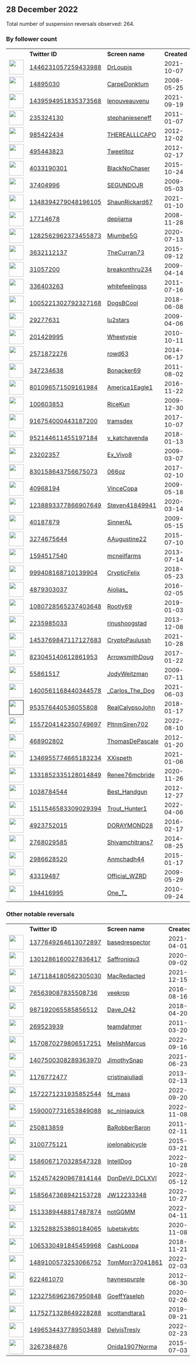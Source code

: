 
## 28 December 2022
Total number of suspension reversals observed: 264.

### By follower count
<table><tr><th></th><th align="left">Twitter ID</th><th align="left">Screen name</th>
<th align="left">Created</th><th align="left">Status</th><th align="left">Suspended</th><th align="left">Followers</th>
<tr><td><a href="https://pbs.twimg.com/profile_images/1446232529959374851/DfGV1gzn_normal.jpg"><img src="https://pbs.twimg.com/profile_images/1446232529959374851/DfGV1gzn_normal.jpg" width="40px" height="40px" align="center"/></a></td><td><a href="https://twitter.com/intent/user?user_id=1446231057259433988">1446231057259433988</a></td><td><a href="https://twitter.com/DrLoupis">DrLoupis</a></td><td>2021-10-07</td><td align="center"></td><td>2022-09-19</td><td>343740</td></tr>
<tr><td><a href="https://pbs.twimg.com/profile_images/1233482735924236289/1pa32Vrj_normal.jpg"><img src="https://pbs.twimg.com/profile_images/1233482735924236289/1pa32Vrj_normal.jpg" width="40px" height="40px" align="center"/></a></td><td><a href="https://twitter.com/intent/user?user_id=14895030">14895030</a></td><td><a href="https://twitter.com/CarpeDonktum">CarpeDonktum</a></td><td>2008-05-25</td><td align="center"></td><td></td><td>331197</td></tr>
<tr><td><a href="https://pbs.twimg.com/profile_images/1475480732541853704/r1C-SrAI_normal.jpg"><img src="https://pbs.twimg.com/profile_images/1475480732541853704/r1C-SrAI_normal.jpg" width="40px" height="40px" align="center"/></a></td><td><a href="https://twitter.com/intent/user?user_id=1439594951835373568">1439594951835373568</a></td><td><a href="https://twitter.com/lenouveauvenu">lenouveauvenu</a></td><td>2021-09-19</td><td align="center">🚫</td><td>2022-12-23</td><td>238710</td></tr>
<tr><td><a href="https://pbs.twimg.com/profile_images/1367211995200516098/4mLRb7WV_normal.jpg"><img src="https://pbs.twimg.com/profile_images/1367211995200516098/4mLRb7WV_normal.jpg" width="40px" height="40px" align="center"/></a></td><td><a href="https://twitter.com/intent/user?user_id=235324130">235324130</a></td><td><a href="https://twitter.com/stephanieseneff">stephanieseneff</a></td><td>2011-01-07</td><td align="center"></td><td>2022-07-21</td><td>51486</td></tr>
<tr><td><a href="https://pbs.twimg.com/profile_images/1360167720713609217/hP2sA3C6_normal.jpg"><img src="https://pbs.twimg.com/profile_images/1360167720713609217/hP2sA3C6_normal.jpg" width="40px" height="40px" align="center"/></a></td><td><a href="https://twitter.com/intent/user?user_id=985422434">985422434</a></td><td><a href="https://twitter.com/THEREALLLCAPO">THEREALLLCAPO</a></td><td>2012-12-02</td><td align="center">👋</td><td></td><td>43796</td></tr>
<tr><td><a href="https://pbs.twimg.com/profile_images/717380660743290880/JeAOxDqH_normal.jpg"><img src="https://pbs.twimg.com/profile_images/717380660743290880/JeAOxDqH_normal.jpg" width="40px" height="40px" align="center"/></a></td><td><a href="https://twitter.com/intent/user?user_id=495443823">495443823</a></td><td><a href="https://twitter.com/Tweetitoz">Tweetitoz</a></td><td>2012-02-17</td><td align="center">🔒</td><td>2022-12-24</td><td>23907</td></tr>
<tr><td><a href="https://pbs.twimg.com/profile_images/1613549049067470856/TxTSELQH_normal.jpg"><img src="https://pbs.twimg.com/profile_images/1613549049067470856/TxTSELQH_normal.jpg" width="40px" height="40px" align="center"/></a></td><td><a href="https://twitter.com/intent/user?user_id=4033190301">4033190301</a></td><td><a href="https://twitter.com/BlackNoChaser">BlackNoChaser</a></td><td>2015-10-24</td><td align="center"></td><td></td><td>21967</td></tr>
<tr><td><a href="https://pbs.twimg.com/profile_images/1613245972166885376/bz0lGuF-_normal.jpg"><img src="https://pbs.twimg.com/profile_images/1613245972166885376/bz0lGuF-_normal.jpg" width="40px" height="40px" align="center"/></a></td><td><a href="https://twitter.com/intent/user?user_id=37404996">37404996</a></td><td><a href="https://twitter.com/SEGUNDOJR">SEGUNDOJR</a></td><td>2009-05-03</td><td align="center"></td><td>2022-09-10</td><td>18569</td></tr>
<tr><td><a href="https://pbs.twimg.com/profile_images/1626714853862694912/VEUTZa8d_normal.jpg"><img src="https://pbs.twimg.com/profile_images/1626714853862694912/VEUTZa8d_normal.jpg" width="40px" height="40px" align="center"/></a></td><td><a href="https://twitter.com/intent/user?user_id=1348394279048196105">1348394279048196105</a></td><td><a href="https://twitter.com/ShaunRickard67">ShaunRickard67</a></td><td>2021-01-10</td><td align="center">🚫</td><td></td><td>12547</td></tr>
<tr><td><a href="https://pbs.twimg.com/profile_images/2571236607/temp1346635164strip20120902-3631-z1acmi_normal"><img src="https://pbs.twimg.com/profile_images/2571236607/temp1346635164strip20120902-3631-z1acmi_normal" width="40px" height="40px" align="center"/></a></td><td><a href="https://twitter.com/intent/user?user_id=17714678">17714678</a></td><td><a href="https://twitter.com/depijama">depijama</a></td><td>2008-11-28</td><td align="center"></td><td>2022-09-10</td><td>12162</td></tr>
<tr><td><a href="https://pbs.twimg.com/profile_images/1616820929711034368/gU4y-Sto_normal.jpg"><img src="https://pbs.twimg.com/profile_images/1616820929711034368/gU4y-Sto_normal.jpg" width="40px" height="40px" align="center"/></a></td><td><a href="https://twitter.com/intent/user?user_id=1282562962373455873">1282562962373455873</a></td><td><a href="https://twitter.com/Mjumbe5G">Mjumbe5G</a></td><td>2020-07-13</td><td align="center"></td><td>2022-12-24</td><td>10114</td></tr>
<tr><td><a href="https://pbs.twimg.com/profile_images/1329824083433955334/HE3-xv8r_normal.jpg"><img src="https://pbs.twimg.com/profile_images/1329824083433955334/HE3-xv8r_normal.jpg" width="40px" height="40px" align="center"/></a></td><td><a href="https://twitter.com/intent/user?user_id=3632112137">3632112137</a></td><td><a href="https://twitter.com/TheCurran73">TheCurran73</a></td><td>2015-09-12</td><td align="center">🔒</td><td></td><td>9747</td></tr>
<tr><td><a href="https://pbs.twimg.com/profile_images/1608208647687143424/8uv1cfeH_normal.jpg"><img src="https://pbs.twimg.com/profile_images/1608208647687143424/8uv1cfeH_normal.jpg" width="40px" height="40px" align="center"/></a></td><td><a href="https://twitter.com/intent/user?user_id=31057200">31057200</a></td><td><a href="https://twitter.com/breakonthru234">breakonthru234</a></td><td>2009-04-14</td><td align="center"></td><td>2022-04-02</td><td>8836</td></tr>
<tr><td><a href="https://pbs.twimg.com/profile_images/1620969078629490689/LA8QLOuf_normal.jpg"><img src="https://pbs.twimg.com/profile_images/1620969078629490689/LA8QLOuf_normal.jpg" width="40px" height="40px" align="center"/></a></td><td><a href="https://twitter.com/intent/user?user_id=336403263">336403263</a></td><td><a href="https://twitter.com/whitefeelingss">whitefeelingss</a></td><td>2011-07-16</td><td align="center"></td><td>2022-10-17</td><td>7590</td></tr>
<tr><td><a href="https://pbs.twimg.com/profile_images/1007634668110348288/54lhkBMO_normal.jpg"><img src="https://pbs.twimg.com/profile_images/1007634668110348288/54lhkBMO_normal.jpg" width="40px" height="40px" align="center"/></a></td><td><a href="https://twitter.com/intent/user?user_id=1005221302792327168">1005221302792327168</a></td><td><a href="https://twitter.com/DogsBCool">DogsBCool</a></td><td>2018-06-08</td><td align="center"></td><td></td><td>6593</td></tr>
<tr><td><a href="https://pbs.twimg.com/profile_images/831775696783556608/V_2nCBjG_normal.jpg"><img src="https://pbs.twimg.com/profile_images/831775696783556608/V_2nCBjG_normal.jpg" width="40px" height="40px" align="center"/></a></td><td><a href="https://twitter.com/intent/user?user_id=29277631">29277631</a></td><td><a href="https://twitter.com/lu2stars">lu2stars</a></td><td>2009-04-06</td><td align="center"></td><td></td><td>6590</td></tr>
<tr><td><a href="https://pbs.twimg.com/profile_images/741797142642069508/Y4LtSbQQ_normal.jpg"><img src="https://pbs.twimg.com/profile_images/741797142642069508/Y4LtSbQQ_normal.jpg" width="40px" height="40px" align="center"/></a></td><td><a href="https://twitter.com/intent/user?user_id=201429995">201429995</a></td><td><a href="https://twitter.com/Wheetypie">Wheetypie</a></td><td>2010-10-11</td><td align="center"></td><td>2022-10-28</td><td>6037</td></tr>
<tr><td><a href="https://pbs.twimg.com/profile_images/1635101261908303873/MFsIKIq4_normal.jpg"><img src="https://pbs.twimg.com/profile_images/1635101261908303873/MFsIKIq4_normal.jpg" width="40px" height="40px" align="center"/></a></td><td><a href="https://twitter.com/intent/user?user_id=2571872276">2571872276</a></td><td><a href="https://twitter.com/rowd63">rowd63</a></td><td>2014-06-17</td><td align="center"></td><td>2022-08-05</td><td>4344</td></tr>
<tr><td><a href="https://pbs.twimg.com/profile_images/378800000566113226/36a5324732e22814d557b0c99fc48a4b_normal.jpeg"><img src="https://pbs.twimg.com/profile_images/378800000566113226/36a5324732e22814d557b0c99fc48a4b_normal.jpeg" width="40px" height="40px" align="center"/></a></td><td><a href="https://twitter.com/intent/user?user_id=347234638">347234638</a></td><td><a href="https://twitter.com/Bonacker69">Bonacker69</a></td><td>2011-08-02</td><td align="center"></td><td></td><td>4232</td></tr>
<tr><td><a href="https://pbs.twimg.com/profile_images/1519370021734174720/jBARAbQ2_normal.jpg"><img src="https://pbs.twimg.com/profile_images/1519370021734174720/jBARAbQ2_normal.jpg" width="40px" height="40px" align="center"/></a></td><td><a href="https://twitter.com/intent/user?user_id=801096571509161984">801096571509161984</a></td><td><a href="https://twitter.com/America1Eagle1">America1Eagle1</a></td><td>2016-11-22</td><td align="center"></td><td>2022-12-20</td><td>3914</td></tr>
<tr><td><a href="https://pbs.twimg.com/profile_images/1627669879636520961/d04Zccml_normal.jpg"><img src="https://pbs.twimg.com/profile_images/1627669879636520961/d04Zccml_normal.jpg" width="40px" height="40px" align="center"/></a></td><td><a href="https://twitter.com/intent/user?user_id=100603853">100603853</a></td><td><a href="https://twitter.com/RiceKun">RiceKun</a></td><td>2009-12-30</td><td align="center"></td><td>2022-08-30</td><td>3890</td></tr>
<tr><td><a href="https://pbs.twimg.com/profile_images/1303674800141791238/TS3zHzbd_normal.jpg"><img src="https://pbs.twimg.com/profile_images/1303674800141791238/TS3zHzbd_normal.jpg" width="40px" height="40px" align="center"/></a></td><td><a href="https://twitter.com/intent/user?user_id=916754000443187200">916754000443187200</a></td><td><a href="https://twitter.com/tramsdex">tramsdex</a></td><td>2017-10-07</td><td align="center"></td><td>2022-11-25</td><td>3811</td></tr>
<tr><td><a href="https://pbs.twimg.com/profile_images/1644732455201513472/dLtVXxag_normal.jpg"><img src="https://pbs.twimg.com/profile_images/1644732455201513472/dLtVXxag_normal.jpg" width="40px" height="40px" align="center"/></a></td><td><a href="https://twitter.com/intent/user?user_id=952144611455197184">952144611455197184</a></td><td><a href="https://twitter.com/v_katchavenda">v_katchavenda</a></td><td>2018-01-13</td><td align="center"></td><td>2022-12-18</td><td>3552</td></tr>
<tr><td><a href="https://pbs.twimg.com/profile_images/1274772801984114688/9YC4JzwJ_normal.jpg"><img src="https://pbs.twimg.com/profile_images/1274772801984114688/9YC4JzwJ_normal.jpg" width="40px" height="40px" align="center"/></a></td><td><a href="https://twitter.com/intent/user?user_id=23202357">23202357</a></td><td><a href="https://twitter.com/Ex_Vivo8">Ex_Vivo8</a></td><td>2009-03-07</td><td align="center"></td><td>2022-09-16</td><td>3546</td></tr>
<tr><td><a href="https://pbs.twimg.com/profile_images/1559711815482875905/rYDRitbb_normal.jpg"><img src="https://pbs.twimg.com/profile_images/1559711815482875905/rYDRitbb_normal.jpg" width="40px" height="40px" align="center"/></a></td><td><a href="https://twitter.com/intent/user?user_id=830158643756675073">830158643756675073</a></td><td><a href="https://twitter.com/066oz">066oz</a></td><td>2017-02-10</td><td align="center"></td><td>2022-12-18</td><td>3378</td></tr>
<tr><td><a href="https://pbs.twimg.com/profile_images/1113002616198520834/xj9FJw5P_normal.png"><img src="https://pbs.twimg.com/profile_images/1113002616198520834/xj9FJw5P_normal.png" width="40px" height="40px" align="center"/></a></td><td><a href="https://twitter.com/intent/user?user_id=40968194">40968194</a></td><td><a href="https://twitter.com/VinceCopa">VinceCopa</a></td><td>2009-05-18</td><td align="center"></td><td></td><td>3347</td></tr>
<tr><td><a href="https://pbs.twimg.com/profile_images/1630891643610988545/vwuIi-mf_normal.jpg"><img src="https://pbs.twimg.com/profile_images/1630891643610988545/vwuIi-mf_normal.jpg" width="40px" height="40px" align="center"/></a></td><td><a href="https://twitter.com/intent/user?user_id=1238893377866907649">1238893377866907649</a></td><td><a href="https://twitter.com/Steven41849941">Steven41849941</a></td><td>2020-03-14</td><td align="center"></td><td>2022-10-12</td><td>3326</td></tr>
<tr><td><a href="https://pbs.twimg.com/profile_images/1134881158565650433/-nRoXzoH_normal.jpg"><img src="https://pbs.twimg.com/profile_images/1134881158565650433/-nRoXzoH_normal.jpg" width="40px" height="40px" align="center"/></a></td><td><a href="https://twitter.com/intent/user?user_id=40187879">40187879</a></td><td><a href="https://twitter.com/SinnerAL">SinnerAL</a></td><td>2009-05-15</td><td align="center"></td><td>2022-12-17</td><td>3164</td></tr>
<tr><td><a href="https://pbs.twimg.com/profile_images/1519384079979974660/B9eq2iZj_normal.jpg"><img src="https://pbs.twimg.com/profile_images/1519384079979974660/B9eq2iZj_normal.jpg" width="40px" height="40px" align="center"/></a></td><td><a href="https://twitter.com/intent/user?user_id=3274675644">3274675644</a></td><td><a href="https://twitter.com/AAugustine22">AAugustine22</a></td><td>2015-07-10</td><td align="center"></td><td>2022-12-18</td><td>2890</td></tr>
<tr><td><a href="https://pbs.twimg.com/profile_images/1603216715386593284/PgPfEodH_normal.jpg"><img src="https://pbs.twimg.com/profile_images/1603216715386593284/PgPfEodH_normal.jpg" width="40px" height="40px" align="center"/></a></td><td><a href="https://twitter.com/intent/user?user_id=1594517540">1594517540</a></td><td><a href="https://twitter.com/mcneilfarms">mcneilfarms</a></td><td>2013-07-14</td><td align="center"></td><td>2022-12-21</td><td>2760</td></tr>
<tr><td><a href="https://pbs.twimg.com/profile_images/1518512238528811009/cd2iScGf_normal.jpg"><img src="https://pbs.twimg.com/profile_images/1518512238528811009/cd2iScGf_normal.jpg" width="40px" height="40px" align="center"/></a></td><td><a href="https://twitter.com/intent/user?user_id=999408168710139904">999408168710139904</a></td><td><a href="https://twitter.com/CrypticFelix">CrypticFelix</a></td><td>2018-05-23</td><td align="center"></td><td>2022-12-21</td><td>2624</td></tr>
<tr><td><a href="https://pbs.twimg.com/profile_images/1638686498462617605/qK50BTAt_normal.jpg"><img src="https://pbs.twimg.com/profile_images/1638686498462617605/qK50BTAt_normal.jpg" width="40px" height="40px" align="center"/></a></td><td><a href="https://twitter.com/intent/user?user_id=4879303037">4879303037</a></td><td><a href="https://twitter.com/Aiolias_">Aiolias_</a></td><td>2016-02-05</td><td align="center"></td><td>2022-12-10</td><td>2614</td></tr>
<tr><td><a href="https://pbs.twimg.com/profile_images/1641191191868850178/ddnsCNkY_normal.jpg"><img src="https://pbs.twimg.com/profile_images/1641191191868850178/ddnsCNkY_normal.jpg" width="40px" height="40px" align="center"/></a></td><td><a href="https://twitter.com/intent/user?user_id=1080728565237403648">1080728565237403648</a></td><td><a href="https://twitter.com/Rootly69">Rootly69</a></td><td>2019-01-03</td><td align="center"></td><td></td><td>2560</td></tr>
<tr><td><a href="https://pbs.twimg.com/profile_images/1175845392463859713/ezuXNM5X_normal.jpg"><img src="https://pbs.twimg.com/profile_images/1175845392463859713/ezuXNM5X_normal.jpg" width="40px" height="40px" align="center"/></a></td><td><a href="https://twitter.com/intent/user?user_id=2235985033">2235985033</a></td><td><a href="https://twitter.com/rinushoogstad">rinushoogstad</a></td><td>2013-12-08</td><td align="center"></td><td>2022-07-15</td><td>2555</td></tr>
<tr><td><a href="https://pbs.twimg.com/profile_images/1597127936120963073/btbJbsYp_normal.jpg"><img src="https://pbs.twimg.com/profile_images/1597127936120963073/btbJbsYp_normal.jpg" width="40px" height="40px" align="center"/></a></td><td><a href="https://twitter.com/intent/user?user_id=1453769847117127683">1453769847117127683</a></td><td><a href="https://twitter.com/CryptoPaulussh">CryptoPaulussh</a></td><td>2021-10-28</td><td align="center"></td><td>2022-12-02</td><td>2430</td></tr>
<tr><td><a href="https://pbs.twimg.com/profile_images/1376691639947816960/Pj1fjag0_normal.jpg"><img src="https://pbs.twimg.com/profile_images/1376691639947816960/Pj1fjag0_normal.jpg" width="40px" height="40px" align="center"/></a></td><td><a href="https://twitter.com/intent/user?user_id=823045140612861953">823045140612861953</a></td><td><a href="https://twitter.com/ArrowsmithDoug">ArrowsmithDoug</a></td><td>2017-01-22</td><td align="center"></td><td></td><td>2401</td></tr>
<tr><td><a href="https://pbs.twimg.com/profile_images/1409349954611683333/IQdY2A9a_normal.jpg"><img src="https://pbs.twimg.com/profile_images/1409349954611683333/IQdY2A9a_normal.jpg" width="40px" height="40px" align="center"/></a></td><td><a href="https://twitter.com/intent/user?user_id=55861517">55861517</a></td><td><a href="https://twitter.com/JodyWeitzman">JodyWeitzman</a></td><td>2009-07-11</td><td align="center"></td><td>2022-12-21</td><td>2133</td></tr>
<tr><td><a href="https://pbs.twimg.com/profile_images/1639684334281011200/QBC8c5hH_normal.jpg"><img src="https://pbs.twimg.com/profile_images/1639684334281011200/QBC8c5hH_normal.jpg" width="40px" height="40px" align="center"/></a></td><td><a href="https://twitter.com/intent/user?user_id=1400561168440344578">1400561168440344578</a></td><td><a href="https://twitter.com/_Carlos_The_Dog">_Carlos_The_Dog</a></td><td>2021-06-03</td><td align="center"></td><td>2022-12-23</td><td>2081</td></tr>
<tr><td><a href=""><img src="" width="40px" height="40px" align="center"/></a></td><td><a href="https://twitter.com/intent/user?user_id=953576440536055808">953576440536055808</a></td><td><a href="https://twitter.com/RealCalypsoJohn">RealCalypsoJohn</a></td><td>2018-01-17</td><td align="center"></td><td>2022-12-19</td><td>1970</td></tr>
<tr><td><a href="https://pbs.twimg.com/profile_images/1644201546534756352/jNT0W1Yx_normal.jpg"><img src="https://pbs.twimg.com/profile_images/1644201546534756352/jNT0W1Yx_normal.jpg" width="40px" height="40px" align="center"/></a></td><td><a href="https://twitter.com/intent/user?user_id=1557204142350749697">1557204142350749697</a></td><td><a href="https://twitter.com/PltnmSiren702">PltnmSiren702</a></td><td>2022-08-10</td><td align="center"></td><td>2022-12-24</td><td>1896</td></tr>
<tr><td><a href="https://pbs.twimg.com/profile_images/811778452563038212/juV6SKj8_normal.jpg"><img src="https://pbs.twimg.com/profile_images/811778452563038212/juV6SKj8_normal.jpg" width="40px" height="40px" align="center"/></a></td><td><a href="https://twitter.com/intent/user?user_id=468902802">468902802</a></td><td><a href="https://twitter.com/ThomasDePascale">ThomasDePascale</a></td><td>2012-01-20</td><td align="center"></td><td></td><td>1871</td></tr>
<tr><td><a href="https://pbs.twimg.com/profile_images/1630167586020245505/fSEjXAJ9_normal.jpg"><img src="https://pbs.twimg.com/profile_images/1630167586020245505/fSEjXAJ9_normal.jpg" width="40px" height="40px" align="center"/></a></td><td><a href="https://twitter.com/intent/user?user_id=1346955774665183234">1346955774665183234</a></td><td><a href="https://twitter.com/XXispeth">XXispeth</a></td><td>2021-01-06</td><td align="center"></td><td>2022-12-18</td><td>1838</td></tr>
<tr><td><a href="https://pbs.twimg.com/profile_images/1642065857919746048/tYuVIoLv_normal.jpg"><img src="https://pbs.twimg.com/profile_images/1642065857919746048/tYuVIoLv_normal.jpg" width="40px" height="40px" align="center"/></a></td><td><a href="https://twitter.com/intent/user?user_id=1331852335128014849">1331852335128014849</a></td><td><a href="https://twitter.com/Renee76mcbride">Renee76mcbride</a></td><td>2020-11-26</td><td align="center"></td><td>2022-11-11</td><td>1828</td></tr>
<tr><td><a href="https://pbs.twimg.com/profile_images/1626781972004478976/uUFQbmZD_normal.jpg"><img src="https://pbs.twimg.com/profile_images/1626781972004478976/uUFQbmZD_normal.jpg" width="40px" height="40px" align="center"/></a></td><td><a href="https://twitter.com/intent/user?user_id=1038784544">1038784544</a></td><td><a href="https://twitter.com/Best_Handgun">Best_Handgun</a></td><td>2012-12-27</td><td align="center"></td><td></td><td>1777</td></tr>
<tr><td><a href="https://pbs.twimg.com/profile_images/1608159653845733376/WeWDgHsW_normal.jpg"><img src="https://pbs.twimg.com/profile_images/1608159653845733376/WeWDgHsW_normal.jpg" width="40px" height="40px" align="center"/></a></td><td><a href="https://twitter.com/intent/user?user_id=1511546583309029394">1511546583309029394</a></td><td><a href="https://twitter.com/Trout_Hunter1">Trout_Hunter1</a></td><td>2022-04-06</td><td align="center"></td><td>2022-10-19</td><td>1748</td></tr>
<tr><td><a href="https://pbs.twimg.com/profile_images/1619155840816087041/DjIv6hhE_normal.jpg"><img src="https://pbs.twimg.com/profile_images/1619155840816087041/DjIv6hhE_normal.jpg" width="40px" height="40px" align="center"/></a></td><td><a href="https://twitter.com/intent/user?user_id=4923752015">4923752015</a></td><td><a href="https://twitter.com/DORAYMOND28">DORAYMOND28</a></td><td>2016-02-17</td><td align="center"></td><td>2022-11-30</td><td>1734</td></tr>
<tr><td><a href="https://pbs.twimg.com/profile_images/1579138135199715331/JGVW-7h0_normal.jpg"><img src="https://pbs.twimg.com/profile_images/1579138135199715331/JGVW-7h0_normal.jpg" width="40px" height="40px" align="center"/></a></td><td><a href="https://twitter.com/intent/user?user_id=2768029585">2768029585</a></td><td><a href="https://twitter.com/Shivamchitrans7">Shivamchitrans7</a></td><td>2014-08-25</td><td align="center"></td><td>2022-12-22</td><td>1681</td></tr>
<tr><td><a href="https://pbs.twimg.com/profile_images/1637894555034091521/UYHyceOJ_normal.jpg"><img src="https://pbs.twimg.com/profile_images/1637894555034091521/UYHyceOJ_normal.jpg" width="40px" height="40px" align="center"/></a></td><td><a href="https://twitter.com/intent/user?user_id=2986628520">2986628520</a></td><td><a href="https://twitter.com/Anmchadh44">Anmchadh44</a></td><td>2015-01-17</td><td align="center"></td><td>2022-09-18</td><td>1670</td></tr>
<tr><td><a href="https://pbs.twimg.com/profile_images/833783164673867777/zDxtNM1i_normal.jpg"><img src="https://pbs.twimg.com/profile_images/833783164673867777/zDxtNM1i_normal.jpg" width="40px" height="40px" align="center"/></a></td><td><a href="https://twitter.com/intent/user?user_id=43319487">43319487</a></td><td><a href="https://twitter.com/Official_WZRD">Official_WZRD</a></td><td>2009-05-29</td><td align="center"></td><td>2022-12-12</td><td>1543</td></tr>
<tr><td><a href="https://pbs.twimg.com/profile_images/1214326024332283906/pYBBoXgx_normal.jpg"><img src="https://pbs.twimg.com/profile_images/1214326024332283906/pYBBoXgx_normal.jpg" width="40px" height="40px" align="center"/></a></td><td><a href="https://twitter.com/intent/user?user_id=194416995">194416995</a></td><td><a href="https://twitter.com/One_T_">One_T_</a></td><td>2010-09-24</td><td align="center"></td><td></td><td>1444</td></tr>
</table>

### Other notable reversals
<table><tr><th></th><th align="left">Twitter ID</th><th align="left">Screen name</th>
<th align="left">Created</th><th align="left">Status</th><th align="left">Suspended</th><th align="left">Followers</th>
<tr><td><a href="https://pbs.twimg.com/profile_images/1511532115787235339/cUmc9Z8e_normal.jpg"><img src="https://pbs.twimg.com/profile_images/1511532115787235339/cUmc9Z8e_normal.jpg" width="40px" height="40px" align="center"/></a></td><td><a href="https://twitter.com/intent/user?user_id=1377649264613072897">1377649264613072897</a></td><td><a href="https://twitter.com/basedrespector">basedrespector</a></td><td>2021-04-01</td><td align="center"></td><td>2022-12-23</td><td>407</td></tr>
<tr><td><a href="https://pbs.twimg.com/profile_images/1431226319572856837/pqqjw_8E_normal.jpg"><img src="https://pbs.twimg.com/profile_images/1431226319572856837/pqqjw_8E_normal.jpg" width="40px" height="40px" align="center"/></a></td><td><a href="https://twitter.com/intent/user?user_id=1301286160027836417">1301286160027836417</a></td><td><a href="https://twitter.com/Saffroniqu3">Saffroniqu3</a></td><td>2020-09-02</td><td align="center"></td><td>2022-12-13</td><td>1097</td></tr>
<tr><td><a href="https://pbs.twimg.com/profile_images/1471299009885134855/aVxQhzxN_normal.jpg"><img src="https://pbs.twimg.com/profile_images/1471299009885134855/aVxQhzxN_normal.jpg" width="40px" height="40px" align="center"/></a></td><td><a href="https://twitter.com/intent/user?user_id=1471184180562305030">1471184180562305030</a></td><td><a href="https://twitter.com/MacRedacted">MacRedacted</a></td><td>2021-12-15</td><td align="center"></td><td>2022-12-16</td><td>1397</td></tr>
<tr><td><a href="https://pbs.twimg.com/profile_images/1643010632646553601/kZcgXOlf_normal.jpg"><img src="https://pbs.twimg.com/profile_images/1643010632646553601/kZcgXOlf_normal.jpg" width="40px" height="40px" align="center"/></a></td><td><a href="https://twitter.com/intent/user?user_id=765639087835508736">765639087835508736</a></td><td><a href="https://twitter.com/veekrop">veekrop</a></td><td>2016-08-16</td><td align="center"></td><td>2022-12-18</td><td>878</td></tr>
<tr><td><a href="https://pbs.twimg.com/profile_images/1033414577227096064/9oGYZqHW_normal.jpg"><img src="https://pbs.twimg.com/profile_images/1033414577227096064/9oGYZqHW_normal.jpg" width="40px" height="40px" align="center"/></a></td><td><a href="https://twitter.com/intent/user?user_id=987192065585856512">987192065585856512</a></td><td><a href="https://twitter.com/Dave_O42">Dave_O42</a></td><td>2018-04-20</td><td align="center"></td><td>2022-12-15</td><td>890</td></tr>
<tr><td><a href="https://pbs.twimg.com/profile_images/1611581768238338050/B3MtDqBl_normal.jpg"><img src="https://pbs.twimg.com/profile_images/1611581768238338050/B3MtDqBl_normal.jpg" width="40px" height="40px" align="center"/></a></td><td><a href="https://twitter.com/intent/user?user_id=269523939">269523939</a></td><td><a href="https://twitter.com/teamdahmer">teamdahmer</a></td><td>2011-03-20</td><td align="center"></td><td>2022-12-21</td><td>308</td></tr>
<tr><td><a href="https://pbs.twimg.com/profile_images/1570887794779721734/nQGOxfYU_normal.jpg"><img src="https://pbs.twimg.com/profile_images/1570887794779721734/nQGOxfYU_normal.jpg" width="40px" height="40px" align="center"/></a></td><td><a href="https://twitter.com/intent/user?user_id=1570870279806517251">1570870279806517251</a></td><td><a href="https://twitter.com/MelishMarcus">MelishMarcus</a></td><td>2022-09-16</td><td align="center"></td><td>2022-12-17</td><td>1337</td></tr>
<tr><td><a href="https://pbs.twimg.com/profile_images/1476221953614790657/g5cZnkWz_normal.jpg"><img src="https://pbs.twimg.com/profile_images/1476221953614790657/g5cZnkWz_normal.jpg" width="40px" height="40px" align="center"/></a></td><td><a href="https://twitter.com/intent/user?user_id=1407500308289363970">1407500308289363970</a></td><td><a href="https://twitter.com/JimothySnap">JimothySnap</a></td><td>2021-06-23</td><td align="center"></td><td>2022-12-14</td><td>67</td></tr>
<tr><td><a href="https://pbs.twimg.com/profile_images/1409580275558912008/c-ZRgj6A_normal.jpg"><img src="https://pbs.twimg.com/profile_images/1409580275558912008/c-ZRgj6A_normal.jpg" width="40px" height="40px" align="center"/></a></td><td><a href="https://twitter.com/intent/user?user_id=1176772477">1176772477</a></td><td><a href="https://twitter.com/cristinaiuliadi">cristinaiuliadi</a></td><td>2013-02-13</td><td align="center"></td><td>2022-12-20</td><td>316</td></tr>
<tr><td><a href="https://pbs.twimg.com/profile_images/1572272530492370944/wCJWnSGI_normal.jpg"><img src="https://pbs.twimg.com/profile_images/1572272530492370944/wCJWnSGI_normal.jpg" width="40px" height="40px" align="center"/></a></td><td><a href="https://twitter.com/intent/user?user_id=1572271231935852544">1572271231935852544</a></td><td><a href="https://twitter.com/fd_mass">fd_mass</a></td><td>2022-09-20</td><td align="center"></td><td>2022-12-24</td><td>204</td></tr>
<tr><td><a href="https://pbs.twimg.com/profile_images/1598911560281657344/0x6an-Xj_normal.jpg"><img src="https://pbs.twimg.com/profile_images/1598911560281657344/0x6an-Xj_normal.jpg" width="40px" height="40px" align="center"/></a></td><td><a href="https://twitter.com/intent/user?user_id=1590007731653849088">1590007731653849088</a></td><td><a href="https://twitter.com/sc_ninjaquick">sc_ninjaquick</a></td><td>2022-11-08</td><td align="center">🚫</td><td>2022-12-23</td><td>23</td></tr>
<tr><td><a href="https://pbs.twimg.com/profile_images/1579116471673823233/1x41_Smd_normal.png"><img src="https://pbs.twimg.com/profile_images/1579116471673823233/1x41_Smd_normal.png" width="40px" height="40px" align="center"/></a></td><td><a href="https://twitter.com/intent/user?user_id=250813859">250813859</a></td><td><a href="https://twitter.com/BaRobberBaron">BaRobberBaron</a></td><td>2011-02-11</td><td align="center"></td><td>2022-11-30</td><td>120</td></tr>
<tr><td><a href="https://pbs.twimg.com/profile_images/579120689476608000/r8tPhdix_normal.jpg"><img src="https://pbs.twimg.com/profile_images/579120689476608000/r8tPhdix_normal.jpg" width="40px" height="40px" align="center"/></a></td><td><a href="https://twitter.com/intent/user?user_id=3100775121">3100775121</a></td><td><a href="https://twitter.com/joelonabicycle">joelonabicycle</a></td><td>2015-03-21</td><td align="center"></td><td>2022-12-10</td><td>12</td></tr>
<tr><td><a href="https://pbs.twimg.com/profile_images/1586067510989840386/Uf41UWKZ_normal.jpg"><img src="https://pbs.twimg.com/profile_images/1586067510989840386/Uf41UWKZ_normal.jpg" width="40px" height="40px" align="center"/></a></td><td><a href="https://twitter.com/intent/user?user_id=1586067170328547328">1586067170328547328</a></td><td><a href="https://twitter.com/IntellDog">IntellDog</a></td><td>2022-10-28</td><td align="center"></td><td>2022-12-23</td><td>806</td></tr>
<tr><td><a href="https://pbs.twimg.com/profile_images/1594096475587215360/5otq6Ust_normal.jpg"><img src="https://pbs.twimg.com/profile_images/1594096475587215360/5otq6Ust_normal.jpg" width="40px" height="40px" align="center"/></a></td><td><a href="https://twitter.com/intent/user?user_id=1524574290967814144">1524574290967814144</a></td><td><a href="https://twitter.com/DonDeVil_DCLXVI">DonDeVil_DCLXVI</a></td><td>2022-05-12</td><td align="center"></td><td>2022-12-17</td><td>66</td></tr>
<tr><td><a href="https://pbs.twimg.com/profile_images/1586528106361151488/uJqQu1vp_normal.jpg"><img src="https://pbs.twimg.com/profile_images/1586528106361151488/uJqQu1vp_normal.jpg" width="40px" height="40px" align="center"/></a></td><td><a href="https://twitter.com/intent/user?user_id=1585647368942153728">1585647368942153728</a></td><td><a href="https://twitter.com/JW12233348">JW12233348</a></td><td>2022-10-27</td><td align="center"></td><td>2022-12-23</td><td>687</td></tr>
<tr><td><a href="https://pbs.twimg.com/profile_images/1589078438589120514/2cjg_0Zu_normal.jpg"><img src="https://pbs.twimg.com/profile_images/1589078438589120514/2cjg_0Zu_normal.jpg" width="40px" height="40px" align="center"/></a></td><td><a href="https://twitter.com/intent/user?user_id=1513389448817487874">1513389448817487874</a></td><td><a href="https://twitter.com/notGGMM">notGGMM</a></td><td>2022-04-11</td><td align="center"></td><td>2022-12-20</td><td>3</td></tr>
<tr><td><a href="https://pbs.twimg.com/profile_images/1492532976000897026/_ziZMf2f_normal.jpg"><img src="https://pbs.twimg.com/profile_images/1492532976000897026/_ziZMf2f_normal.jpg" width="40px" height="40px" align="center"/></a></td><td><a href="https://twitter.com/intent/user?user_id=1325288253860184065">1325288253860184065</a></td><td><a href="https://twitter.com/lubetskybtc">lubetskybtc</a></td><td>2020-11-08</td><td align="center"></td><td>2022-12-17</td><td>241</td></tr>
<tr><td><a href="https://pbs.twimg.com/profile_images/1530682718496825344/FXByMcbO_normal.jpg"><img src="https://pbs.twimg.com/profile_images/1530682718496825344/FXByMcbO_normal.jpg" width="40px" height="40px" align="center"/></a></td><td><a href="https://twitter.com/intent/user?user_id=1065330491845459968">1065330491845459968</a></td><td><a href="https://twitter.com/CashLoopa">CashLoopa</a></td><td>2018-11-21</td><td align="center"></td><td>2022-11-01</td><td>1157</td></tr>
<tr><td><a href="https://pbs.twimg.com/profile_images/1489100772641947657/FQ6RzFog_normal.jpg"><img src="https://pbs.twimg.com/profile_images/1489100772641947657/FQ6RzFog_normal.jpg" width="40px" height="40px" align="center"/></a></td><td><a href="https://twitter.com/intent/user?user_id=1489100573253066752">1489100573253066752</a></td><td><a href="https://twitter.com/TomMorr37041861">TomMorr37041861</a></td><td>2022-02-03</td><td align="center"></td><td>2022-12-16</td><td>68</td></tr>
<tr><td><a href="https://pbs.twimg.com/profile_images/1288220183631364096/DHInRnwS_normal.jpg"><img src="https://pbs.twimg.com/profile_images/1288220183631364096/DHInRnwS_normal.jpg" width="40px" height="40px" align="center"/></a></td><td><a href="https://twitter.com/intent/user?user_id=622461070">622461070</a></td><td><a href="https://twitter.com/haynespurple">haynespurple</a></td><td>2012-06-30</td><td align="center"></td><td>2022-12-18</td><td>137</td></tr>
<tr><td><a href="https://pbs.twimg.com/profile_images/1556139610006114306/Ido7TbQV_normal.jpg"><img src="https://pbs.twimg.com/profile_images/1556139610006114306/Ido7TbQV_normal.jpg" width="40px" height="40px" align="center"/></a></td><td><a href="https://twitter.com/intent/user?user_id=1232756962367950848">1232756962367950848</a></td><td><a href="https://twitter.com/GoeffYaselph">GoeffYaselph</a></td><td>2020-02-26</td><td align="center"></td><td>2022-12-19</td><td>206</td></tr>
<tr><td><a href="https://pbs.twimg.com/profile_images/1609667231343861760/2dq3fShT_normal.jpg"><img src="https://pbs.twimg.com/profile_images/1609667231343861760/2dq3fShT_normal.jpg" width="40px" height="40px" align="center"/></a></td><td><a href="https://twitter.com/intent/user?user_id=1175271328649228288">1175271328649228288</a></td><td><a href="https://twitter.com/scottandtara1">scottandtara1</a></td><td>2019-09-21</td><td align="center"></td><td>2022-11-21</td><td>14</td></tr>
<tr><td><a href="https://pbs.twimg.com/profile_images/1520094159113273347/rh2VI_Oe_normal.jpg"><img src="https://pbs.twimg.com/profile_images/1520094159113273347/rh2VI_Oe_normal.jpg" width="40px" height="40px" align="center"/></a></td><td><a href="https://twitter.com/intent/user?user_id=1496534437789503489">1496534437789503489</a></td><td><a href="https://twitter.com/DelvisTresly">DelvisTresly</a></td><td>2022-02-23</td><td align="center">👋</td><td>2022-12-29</td><td>159</td></tr>
<tr><td><a href="https://pbs.twimg.com/profile_images/1578961913144377344/m6k7eXuw_normal.jpg"><img src="https://pbs.twimg.com/profile_images/1578961913144377344/m6k7eXuw_normal.jpg" width="40px" height="40px" align="center"/></a></td><td><a href="https://twitter.com/intent/user?user_id=3267384876">3267384876</a></td><td><a href="https://twitter.com/Onida1907Norma">Onida1907Norma</a></td><td>2015-07-03</td><td align="center">🔒</td><td>2022-12-06</td><td>1</td></tr>
</table>
